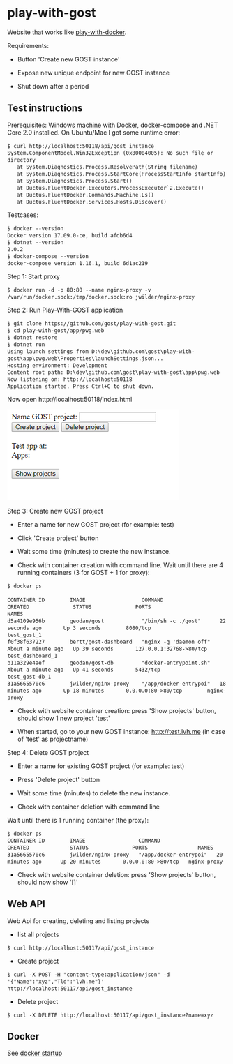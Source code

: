 # play-with-gost

Website that works like <a href="http://www.play-with-docker.com">play-with-docker</a>.

Requirements:

- Button 'Create new GOST instance'

- Expose new unique endpoint for new GOST instance

- Shut down after a period

## Test instructions

Prerequisites: Windows machine with Docker, docker-compose and .NET Core 2.0 installed.
On Ubuntu/Mac I got some runtime error:

```
$ curl http://localhost:50118/api/gost_instance
System.ComponentModel.Win32Exception (0x80004005): No such file or directory
   at System.Diagnostics.Process.ResolvePath(String filename)
   at System.Diagnostics.Process.StartCore(ProcessStartInfo startInfo)
   at System.Diagnostics.Process.Start()
   at Ductus.FluentDocker.Executors.ProcessExecutor`2.Execute()
   at Ductus.FluentDocker.Commands.Machine.Ls()
   at Ductus.FluentDocker.Services.Hosts.Discover()
```

Testcases:

```
$ docker --version
Docker version 17.09.0-ce, build afdb6d4
$ dotnet --version
2.0.2
$ docker-compose --version
docker-compose version 1.16.1, build 6d1ac219
```

Step 1: Start proxy

```
$ docker run -d -p 80:80 --name nginx-proxy -v /var/run/docker.sock:/tmp/docker.sock:ro jwilder/nginx-proxy
```

Step 2: Run Play-With-GOST application

```
$ git clone https://github.com/gost/play-with-gost.git
$ cd play-with-gost/app/pwg.web
$ dotnet restore
$ dotnet run
Using launch settings from D:\dev\github.com\gost\play-with-gost\app\pwg.web\Properties\launchSettings.json...
Hosting environment: Development
Content root path: D:\dev\github.com\gost\play-with-gost\app\pwg.web
Now listening on: http://localhost:50118
Application started. Press Ctrl+C to shut down.
```

Now open http://localhost:50118/index.html

<img src="pwg.png"/>

Step 3: Create new GOST project

- Enter a name for new GOST project (for example: test)

- Click 'Create project' button

- Wait some time (minutes) to create the new instance. 

- Check with container creation with command line. Wait until there are 4 running containers (3 for GOST + 1 for proxy):

```
$ docker ps

CONTAINER ID        IMAGE                  COMMAND                  CREATED              STATUS              PORTS                     NAMES
d5a4109e956b        geodan/gost            "/bin/sh -c ./gost"      22 seconds ago       Up 3 seconds        8080/tcp                  test_gost_1
f0f38f637227        bertt/gost-dashboard   "nginx -g 'daemon off"   About a minute ago   Up 39 seconds       127.0.0.1:32768->80/tcp   test_dashboard_1
b11a329e4aef        geodan/gost-db         "docker-entrypoint.sh"   About a minute ago   Up 41 seconds       5432/tcp                  test_gost-db_1
31a5665570c6        jwilder/nginx-proxy    "/app/docker-entrypoi"   18 minutes ago       Up 18 minutes       0.0.0.0:80->80/tcp        nginx-proxy
```

- Check with website container creation: press 'Show projects' button, should show 1 new project 'test'

- When started, go to your new GOST instance: http://test.lvh.me (in case of 'test' as projectname)

Step 4: Delete GOST project

- Enter a name for existing GOST project (for example: test)

- Press 'Delete project' button

- Wait some time (minutes) to delete the new instance. 

- Check with container deletion with command line

Wait until there is 1 running container (the proxy):

```
$ docker ps
CONTAINER ID        IMAGE                 COMMAND                  CREATED             STATUS              PORTS                NAMES
31a5665570c6        jwilder/nginx-proxy   "/app/docker-entrypoi"   20 minutes ago      Up 20 minutes       0.0.0.0:80->80/tcp   nginx-proxy
```

- Check with website container deletion: press 'Show projects' button, should now show '[]'


## Web API

Web Api for creating, deleting and listing projects

- list all projects

```
$ curl http://localhost:50117/api/gost_instance
```

- Create project

```
$ curl -X POST -H "content-type:application/json" -d '{"Name":"xyz","Tld":"lvh.me"}' http://localhost:50117/api/gost_instance
```

- Delete project

```
$ curl -X DELETE http://localhost:50117/api/gost_instance?name=xyz
```

## Docker

See <a href="./docker/startup.md">docker startup</a>

